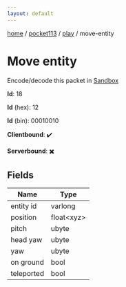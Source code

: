 ```yaml
---
layout: default
---
```


[home](/)  /  [pocket113](/protocol/pocket113)  /  [play](/protocol/pocket113/play)  /  move-entity

# Move entity

Encode/decode this packet in [Sandbox](../../../sandbox/pocket113#play.move_entity)

**Id**: 18

**Id** (hex): 12

**Id** (bin): 00010010

**Clientbound**: ✔️

**Serverbound**: ✖️

## Fields

Name | Type
---|---
entity id | varlong
position | float&lt;xyz&gt;
pitch | ubyte
head yaw | ubyte
yaw | ubyte
on ground | bool
teleported | bool
